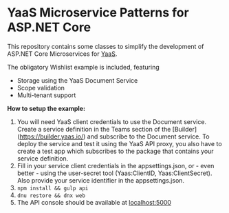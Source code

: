 # YaaS Microservice Patterns for ASP.NET Core

This repository contains some classes to simplify the development of 
ASP.NET Core Microservices for [YaaS](https://www.yaas.io).

The obligatory Wishlist example is included, featuring
 - Storage using the YaaS Document Service
 - Scope validation
 - Multi-tenant support

**How to setup the example:**
 1. You will need YaaS client credentials to use the Document service.
    Create a service definition in the Teams section of the [Builder]
    (https://builder.yaas.io/) and subscribe to the Document service.
    To deploy the service and test it using the YaaS API proxy, you 
    also have to create a test app which subscribes to the package that
    contains your service definition.
 2. Fill in your service client credentials in the appsettings.json, or -
    even better - using the user-secret tool (Yaas:ClientID, Yaas:ClientSecret).
    Also provide your service identifier in the appsettings.json.
 3. `npm install && gulp api`
 4. `dnu restore && dnx web`
 5. The API console should be available at [localhost:5000](http://localhost:5000)
